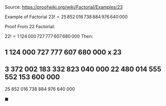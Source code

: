 # 

Source: https://proofwiki.org/wiki/Factorial/Examples/23

Example of Factorial
$23! = 25 \, 852 \, 016 \, 738 \, 884 \, 976 \, 640 \, 000$


Proof
From $22$ Factorial:

$22! = 1 \, 124 \, 000 \, 727 \, 777 \, 607 \, 680 \, 000$
Then:

 1 124 000 727 777 607 680 000
x                           23
------------------------------
 3 372 002 183 332 823 040 000
22 480 014 555 552 153 600 000
------------------------------
25 852 016 738 884 976 640 000   

$\blacksquare$






